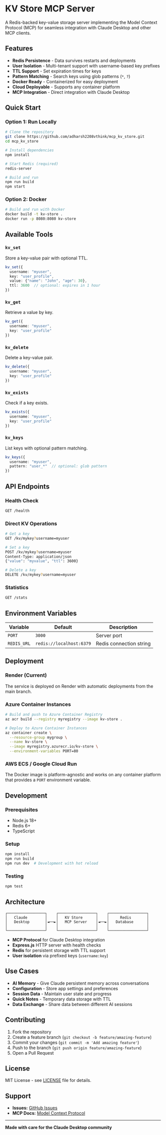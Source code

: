# KV Store MCP Server

A Redis-backed key-value storage server implementing the Model Context Protocol (MCP) for seamless integration with Claude Desktop and other MCP clients.

## Features

- **Redis Persistence** - Data survives restarts and deployments
- **User Isolation** - Multi-tenant support with username-based key prefixes
- **TTL Support** - Set expiration times for keys
- **Pattern Matching** - Search keys using glob patterns (`*`, `?`)
- **Docker Ready** - Containerized for easy deployment
- **Cloud Deployable** - Supports any container platform
- **MCP Integration** - Direct integration with Claude Desktop

## Quick Start

### Option 1: Run Locally

```bash
# Clone the repository
git clone https://github.com/adharsh2208vthink/mcp_kv_store.git
cd mcp_kv_store

# Install dependencies
npm install

# Start Redis (required)
redis-server

# Build and run
npm run build
npm start
```

### Option 2: Docker

```bash
# Build and run with Docker
docker build -t kv-store .
docker run -p 8080:8080 kv-store
```

## Available Tools

### `kv_set`
Store a key-value pair with optional TTL.

```typescript
kv_set({
  username: "myuser",
  key: "user_profile", 
  value: {"name": "John", "age": 30},
  ttl: 3600  // optional: expires in 1 hour
})
```

### `kv_get`
Retrieve a value by key.

```typescript
kv_get({
  username: "myuser",
  key: "user_profile"
})
```

### `kv_delete`
Delete a key-value pair.

```typescript
kv_delete({
  username: "myuser",
  key: "user_profile"
})
```

### `kv_exists`
Check if a key exists.

```typescript
kv_exists({
  username: "myuser", 
  key: "user_profile"
})
```

### `kv_keys`
List keys with optional pattern matching.

```typescript
kv_keys({
  username: "myuser",
  pattern: "user_*"  // optional: glob pattern
})
```

## API Endpoints

### Health Check
```bash
GET /health
```

### Direct KV Operations
```bash
# Get a key
GET /kv/mykey?username=myuser

# Set a key  
POST /kv/mykey?username=myuser
Content-Type: application/json
{"value": "myvalue", "ttl": 3600}

# Delete a key
DELETE /kv/mykey?username=myuser
```

### Statistics
```bash
GET /stats
```

## Environment Variables

| Variable | Default | Description |
|----------|---------|-------------|
| `PORT` | `3000` | Server port |
| `REDIS_URL` | `redis://localhost:6379` | Redis connection string |

## Deployment

### Render (Current)
The service is deployed on Render with automatic deployments from the main branch.

### Azure Container Instances
```bash
# Build and push to Azure Container Registry
az acr build --registry myregistry --image kv-store .

# Deploy to Azure Container Instances  
az container create \
  --resource-group mygroup \
  --name kv-store \
  --image myregistry.azurecr.io/kv-store \
  --environment-variables PORT=80
```

### AWS ECS / Google Cloud Run
The Docker image is platform-agnostic and works on any container platform that provides a `PORT` environment variable.

## Development

### Prerequisites
- Node.js 18+
- Redis 6+
- TypeScript

### Setup
```bash
npm install
npm run build
npm run dev  # Development with hot reload
```

### Testing
```bash
npm test
```

## Architecture

```
┌─────────────────┐    ┌─────────────────┐    ┌─────────────────┐
│   Claude        │    │   KV Store      │    │     Redis       │
│   Desktop       │◄──►│   MCP Server    │◄──►│   Database      │
│                 │    │                 │    │                 │
└─────────────────┘    └─────────────────┘    └─────────────────┘
```

- **MCP Protocol** for Claude Desktop integration
- **Express.js** HTTP server with health checks
- **Redis** for persistent storage with TTL support
- **User isolation** via prefixed keys (`username:key`)

## Use Cases

- **AI Memory** - Give Claude persistent memory across conversations
- **Configuration** - Store app settings and preferences  
- **Session Data** - Maintain user state and progress
- **Quick Notes** - Temporary data storage with TTL
- **Data Exchange** - Share data between different AI sessions

## Contributing

1. Fork the repository
2. Create a feature branch (`git checkout -b feature/amazing-feature`)
3. Commit your changes (`git commit -m 'Add amazing feature'`)
4. Push to the branch (`git push origin feature/amazing-feature`)
5. Open a Pull Request

## License

MIT License - see [LICENSE](LICENSE) file for details.

## Support

- **Issues:** [GitHub Issues](https://github.com/adharsh2208vthink/mcp_kv_store/issues)
- **MCP Docs:** [Model Context Protocol](https://modelcontextprotocol.io/)

---

**Made with care for the Claude Desktop community**
